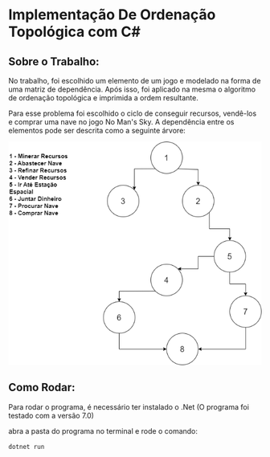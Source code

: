 # Implementação De Ordenação Topológica com C\#

## Sobre o Trabalho: 
No trabalho, foi escolhido um elemento de um jogo e modelado na forma de uma matriz de dependência. Após isso, foi aplicado na mesma o algoritmo de ordenação topológica e imprimida a ordem resultante.

Para esse problema foi escolhido o ciclo de conseguir recursos, vendê-los e comprar uma nave no jogo No Man's Sky. A dependência entre os elementos pode ser descrita como a seguinte árvore:

![arvore](arvore.png)

## Como Rodar:
Para rodar o programa, é necessário ter instalado o .Net (O programa foi testado com a versão 7.0)

abra a pasta do programa no terminal e rode o comando:

    dotnet run
